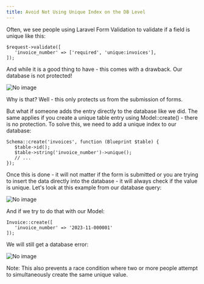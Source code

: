 ```yaml
---
title: Avoid Not Using Unique Index on the DB Level
---
```

Often, we see people using Laravel Form Validation to validate if a field is unique like this:

```
$request->validate([
   'invoice_number' => ['required', 'unique:invoices'],
]);
```

And while it is a good thing to have - this comes with a drawback. Our database is not protected!

![No image](/images/50_img1.png)

Why is that? Well - this only protects us from the submission of forms.

But what if someone adds the entry directly to the database like we did. The same applies if you create a unique table entry using <span class="text-[13px] bg-[#EDEEF3] px-2 py-1">Model::create()</span> - there is no protection. To solve this, we need to add a unique index to our database:

```
Schema::create('invoices', function (Blueprint $table) {
   $table->id();
   $table->string('invoice_number')->unique();
   // ...
});

```
Once this is done - it will not matter if the form is submitted or you are trying to insert the data directly into the database - it will always check if the value is unique. Let's look at this example from our database query:

![No image](/images/50_img2.png)

And if we try to do that with our Model:

```
Invoice::create([
   'invoice_number' => '2023-11-000001'
]);

```

We will still get a database error:

![No image](/images/50_img3.png)

<span class="font-semibold">Note:</span> This also prevents a race condition where two or more people attempt to simultaneously create the same unique value.